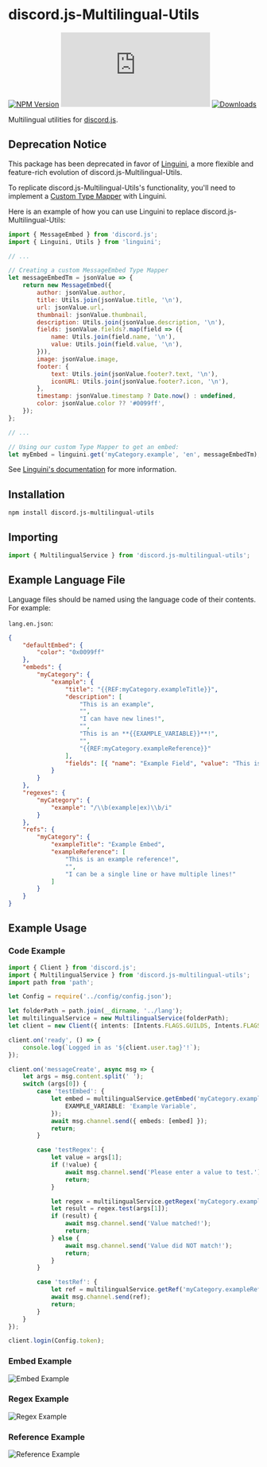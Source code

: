 # discord.js-Multilingual-Utils

[![NPM Version](https://img.shields.io/npm/v/discord.js-multilingual-utils.svg?maxAge=3600)](https://www.npmjs.com/package/discord.js-multilingual-utils)
[![discord.js Version](https://img.shields.io/npm/dependency-version/discord.js-multilingual-utils/peer/discord.js)](https://discord.js.org/)
[![Downloads](https://img.shields.io/npm/dt/discord.js-multilingual-utils.svg?maxAge=3600)](https://www.npmjs.com/package/discord.js-multilingual-utils)

Multilingual utilities for [discord.js](https://github.com/discordjs/discord.js/).

## Deprecation Notice

This package has been deprecated in favor of [Linguini](https://github.com/KevinNovak/Linguini#readme), a more flexible and feature-rich evolution of discord.js-Multilingual-Utils.

To replicate discord.js-Multilingual-Utils's functionality, you'll need to implement a [Custom Type Mapper](https://github.com/KevinNovak/Linguini#custom-type-mappers) with Linguini.

Here is an example of how you can use Linguini to replace discord.js-Multilingual-Utils:

```js
import { MessageEmbed } from 'discord.js';
import { Linguini, Utils } from 'linguini';

// ...

// Creating a custom MessageEmbed Type Mapper
let messageEmbedTm = jsonValue => {
    return new MessageEmbed({
        author: jsonValue.author,
        title: Utils.join(jsonValue.title, '\n'),
        url: jsonValue.url,
        thumbnail: jsonValue.thumbnail,
        description: Utils.join(jsonValue.description, '\n'),
        fields: jsonValue.fields?.map(field => ({
            name: Utils.join(field.name, '\n'),
            value: Utils.join(field.value, '\n'),
        })),
        image: jsonValue.image,
        footer: {
            text: Utils.join(jsonValue.footer?.text, '\n'),
            iconURL: Utils.join(jsonValue.footer?.icon, '\n'),
        },
        timestamp: jsonValue.timestamp ? Date.now() : undefined,
        color: jsonValue.color ?? '#0099ff',
    });
};

// ...

// Using our custom Type Mapper to get an embed:
let myEmbed = linguini.get('myCategory.example', 'en', messageEmbedTm);
```

See [Linguini's documentation](https://github.com/KevinNovak/Linguini#readme) for more information.

## Installation

`npm install discord.js-multilingual-utils`

## Importing

```typescript
import { MultilingualService } from 'discord.js-multilingual-utils';
```

## Example Language File

Language files should be named using the language code of their contents. For example:

`lang.en.json`:

```json
{
    "defaultEmbed": {
        "color": "0x0099ff"
    },
    "embeds": {
        "myCategory": {
            "example": {
                "title": "{{REF:myCategory.exampleTitle}}",
                "description": [
                    "This is an example",
                    "",
                    "I can have new lines!",
                    "",
                    "This is an **{{EXAMPLE_VARIABLE}}**!",
                    "",
                    "{{REF:myCategory.exampleReference}}"
                ],
                "fields": [{ "name": "Example Field", "value": "This is an example field!" }]
            }
        }
    },
    "regexes": {
        "myCategory": {
            "example": "/\\b(example|ex)\\b/i"
        }
    },
    "refs": {
        "myCategory": {
            "exampleTitle": "Example Embed",
            "exampleReference": [
                "This is an example reference!",
                "",
                "I can be a single line or have multiple lines!"
            ]
        }
    }
}
```

## Example Usage

### Code Example

```typescript
import { Client } from 'discord.js';
import { MultilingualService } from 'discord.js-multilingual-utils';
import path from 'path';

let Config = require('../config/config.json');

let folderPath = path.join(__dirname, '../lang');
let multilingualService = new MultilingualService(folderPath);
let client = new Client({ intents: [Intents.FLAGS.GUILDS, Intents.FLAGS.GUILD_MESSAGES] });

client.on('ready', () => {
    console.log(`Logged in as '${client.user.tag}'!`);
});

client.on('messageCreate', async msg => {
    let args = msg.content.split(' ');
    switch (args[0]) {
        case 'testEmbed': {
            let embed = multilingualService.getEmbed('myCategory.example', 'en', {
                EXAMPLE_VARIABLE: 'Example Variable',
            });
            await msg.channel.send({ embeds: [embed] });
            return;
        }

        case 'testRegex': {
            let value = args[1];
            if (!value) {
                await msg.channel.send('Please enter a value to test.');
                return;
            }

            let regex = multilingualService.getRegex('myCategory.example', 'en');
            let result = regex.test(args[1]);
            if (result) {
                await msg.channel.send('Value matched!');
                return;
            } else {
                await msg.channel.send('Value did NOT match!');
                return;
            }
        }

        case 'testRef': {
            let ref = multilingualService.getRef('myCategory.exampleReference', 'en');
            await msg.channel.send(ref);
            return;
        }
    }
});

client.login(Config.token);
```

### Embed Example

![Embed Example](https://i.imgur.com/HVTBtQu.png)

### Regex Example

![Regex Example](https://i.imgur.com/yOn8MqS.png)

### Reference Example

![Reference Example](https://i.imgur.com/a43uxe0.png)
